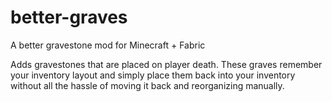 # better-graves
A better gravestone mod for Minecraft + Fabric

Adds gravestones that are placed on player death. These graves
remember your inventory layout and simply place them back into your
inventory without all the hassle of moving it back and reorganizing
manually.
